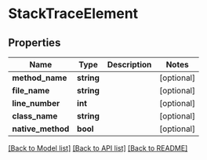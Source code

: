 # StackTraceElement

## Properties
Name | Type | Description | Notes
------------ | ------------- | ------------- | -------------
**method_name** | **string** |  | [optional] 
**file_name** | **string** |  | [optional] 
**line_number** | **int** |  | [optional] 
**class_name** | **string** |  | [optional] 
**native_method** | **bool** |  | [optional] 

[[Back to Model list]](../README.md#documentation-for-models) [[Back to API list]](../README.md#documentation-for-api-endpoints) [[Back to README]](../README.md)


